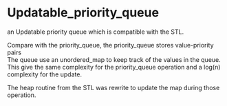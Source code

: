 # Updatable_priority_queue
an Updatable priority queue which is compatible with the STL. 

Compare with the priority_queue, the priority_queue stores value-priority pairs  
The queue use an unordered_map to keep track of the values in the queue.
This give the same complexity for the priority_queue operation and a log(n)
complexity for the update. 

The heap routine from the STL was rewrite to update the map during those operation.

